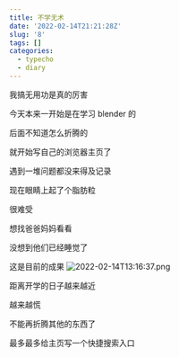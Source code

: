 ```yaml
---
title: 不学无术
date: '2022-02-14T21:21:28Z'
slug: '8'
tags: []
categories:
  - typecho
  - diary
---
```

我搞无用功是真的厉害

今天本来一开始是在学习 blender 的

后面不知道怎么折腾的

就开始写自己的浏览器主页了

遇到一堆问题都没来得及记录

现在眼睛上起了个脂肪粒

很难受

想找爸爸妈妈看看

没想到他们已经睡觉了

这是目前的成果
![2022-02-14T13:16:37.png][1]

距离开学的日子越来越近

越来越慌

不能再折腾其他的东西了

最多最多给主页写一个快捷搜索入口

  [1]: http://42.192.117.142/usr/uploads/2022/02/4001775063.png
